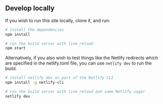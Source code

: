 
## Develop locally
If you wish to run this site locally, clone it, and run:

```bash
# install the dependencies
npm install

# run the build server with live reload
npm start
```


Alternatively, if you also wish to test things like the Netlify redirects which are specified in the netlify.toml file, you can use `netlify dev` to run the build.

```bash
# install netlify dev as part of the Netlify CLI
npm install -g netlify-cli

# run the build server with live reload and some Netlify sugar
netlify dev
```


